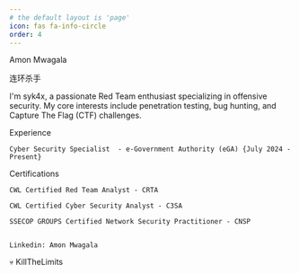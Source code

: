 ```yaml
---
# the default layout is 'page'
icon: fas fa-info-circle
order: 4
---
```

<!-- icon 	order
fas fa-info-circle -->
	
Amon Mwagala

  连环杀手

I'm syk4x, a passionate Red Team enthusiast specializing in offensive security. My core interests include penetration testing, bug hunting, and Capture The Flag (CTF) challenges.

Experience

    Cyber Security Specialist  - e-Government Authority (eGA) {July 2024 - Present} 


Certifications

    CWL Certified Red Team Analyst - CRTA 

    CWL Certified Cyber Security Analyst - C3SA 

    SSECOP GROUPS Certified Network Security Practitioner - CNSP 


    Linkedin: Amon Mwagala

💀 KillTheLimits
